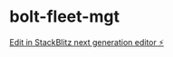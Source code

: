 # bolt-fleet-mgt

[Edit in StackBlitz next generation editor ⚡️](https://stackblitz.com/~/github.com/donvito/bolt-fleet-mgt)